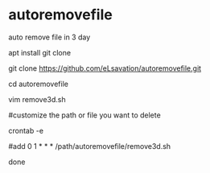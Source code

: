# autoremovefile

auto remove file in 3 day

apt install git clone

git clone https://github.com/eLsavation/autoremovefile.git

cd autoremovefile

vim remove3d.sh 

#customize the path or file you want to delete

crontab -e 

#add 0 1 * * * /path/autoremovefile/remove3d.sh 

done
